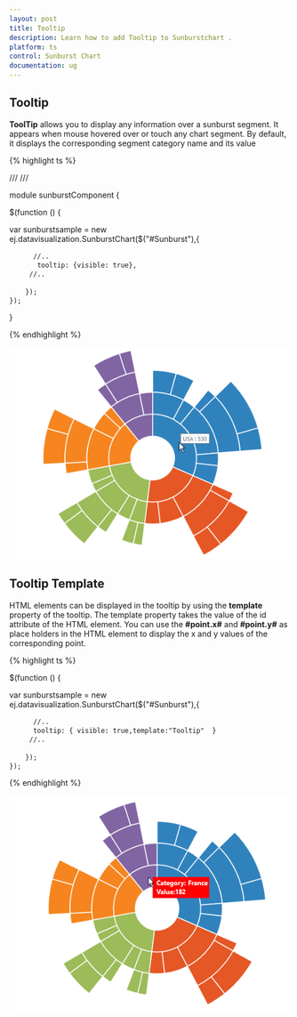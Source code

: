 ```yaml
---
layout: post
title: Tooltip
description: Learn how to add Tooltip to Sunburstchart .
platform: ts
control: Sunburst Chart
documentation: ug
---
```


## Tooltip  

**ToolTip** allows you to display any information over a sunburst segment. It appears when mouse hovered over or touch any chart segment. By default, it displays the corresponding segment category name and its value

{% highlight ts %}

/// <reference path="tsfiles/jquery.d.ts" />
/// <reference path="tsfiles/ej.web.all.d.ts" />

module  sunburstComponent {

$(function () {

var sunburstsample = new ej.datavisualization.SunburstChart($("#Sunburst"),{
          
          //..
           tooltip: {visible: true},            
         //..

        });
    });
}

{% endhighlight %}

![](Tooltip_images/Tooltip_img1.png)

## Tooltip Template   

HTML elements can be displayed in the tooltip by using the **template** property of the tooltip. The template property takes the value of the id attribute of the HTML element. You can use the **#point.x#** and **#point.y#** as place holders in the HTML element to display the x and y values of the corresponding point.

{% highlight ts %}

<div id="Tooltip" style="display: none;">
        <div id="value" style="background-color:red;padding-top:3px;padding-right:3px">
            <div>
                <label id="efpercentage" style="color:white">
                    &nbsp;&nbsp;Category:&nbsp;#point.x#
                   <br />&nbsp;&nbsp;Value:#point.y#
                </label>
            </div>
        </div>
    </div>
    
$(function () {

var sunburstsample = new ej.datavisualization.SunburstChart($("#Sunburst"),{
          
          //..
          tooltip: { visible: true,template:"Tooltip"  }      
         //..

        });
    });

{% endhighlight %}

![](Tooltip_images/Tooltip_img2.png)
